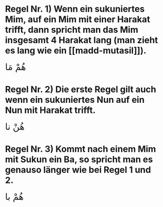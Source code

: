 # Regel Nr. 1) Wenn ein sukuniertes Mim, auf ein Mim mit einer Harakat trifft, dann spricht man das Mim insgesamt 4 Harakat lang (man zieht es lang wie ein [[madd-mutasil]]).

<span style="font-size: 22pt">هُمْ مَا</span>

# Regel Nr. 2) Die erste Regel gilt auch wenn ein sukuniertes Nun auf ein Nun mit Harakat trifft.

<span style="font-size: 22pt">هُنْ نا</span>

# Regel Nr. 3) Kommt nach einem Mim mit Sukun ein Ba, so spricht man es genauso länger wie bei Regel 1 und 2.

<span style="font-size: 22pt">هُمْ با</span>

